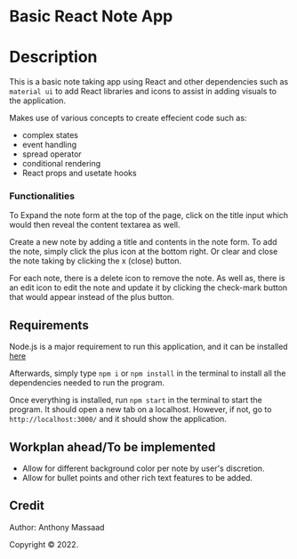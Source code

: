 # Basic React Note App

# Description
This is a basic note taking app using React and other dependencies such as ```material ui``` to add React libraries and icons to assist in adding visuals to the application. 

Makes use of various concepts to create effecient code such as: 
- complex states
- event handling
- spread operator
- conditional rendering
- React props and usetate hooks 

### Functionalities
To Expand the note form at the top of the page, click on the title input which would then reveal the content textarea as well. 

Create a new note by adding a title and contents in the note form. To add the note, simply click the plus icon at the bottom right. Or clear and close the note taking by clicking the x (close) button. 

For each note, there is a delete icon to remove the note. As well as, there is an edit icon to edit the note and update it by clicking the check-mark button that would appear instead of the plus button.

## Requirements
Node.js is a major requirement to run this application, and it can be installed [here](https://nodejs.org/en/download/)

Afterwards, simply type ```npm i``` or ```npm install``` in the terminal to install all the dependencies needed to run the program.

Once everything is installed, run ```npm start``` in the terminal to start the program. It should open a new tab on a localhost. However, if not, go to ```http://localhost:3000/``` and it should show the application.

## Workplan ahead/To be implemented
- Allow for different background color per note by user's discretion.
- Allow for bullet points and other rich text features to be added.

## Credit
Author: Anthony Massaad

Copyright © 2022.
